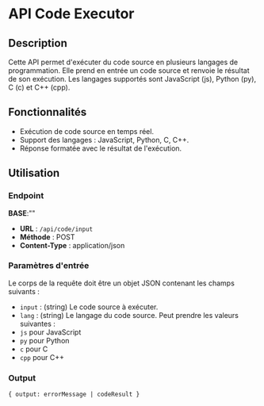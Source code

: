 # API Code Executor

## Description

Cette API permet d'exécuter du code source en plusieurs langages de programmation. Elle prend en entrée un code source et renvoie le résultat de son exécution. Les langages supportés sont JavaScript (js), Python (py), C (c) et C++ (cpp).

## Fonctionnalités

- Exécution de code source en temps réel.
- Support des langages : JavaScript, Python, C, C++.
- Réponse formatée avec le résultat de l'exécution.


## Utilisation

### Endpoint
  **BASE**:""
- **URL** : `/api/code/input`
- **Méthode** : POST
- **Content-Type** : application/json

### Paramètres d'entrée

Le corps de la requête doit être un objet JSON contenant les champs suivants :

- `input` : (string) Le code source à exécuter.
- `lang` : (string) Le langage du code source. Peut prendre les valeurs suivantes :
- `js` pour JavaScript
- `py` pour Python
- `c` pour C
- `cpp` pour C++

### Output

`{ output: errorMessage | codeResult }`